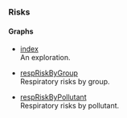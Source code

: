 ### Risks


#### Graphs

* [index](https://nbviewer.jupyter.org/github/briefings/sars/blob/develop/graphs/risks/pages/index.html) <br> An exploration.

* [respRiskByGroup](https://nbviewer.jupyter.org/github/briefings/sars/blob/develop/graphs/risks/pages/respriskbygroup.html) <br> Respiratory risks by group.

* [respRiskByPollutant](https://nbviewer.jupyter.org/github/briefings/sars/blob/develop/graphs/risks/pages/respRiskByPollutant.html) <br> Respiratory risks by pollutant.
